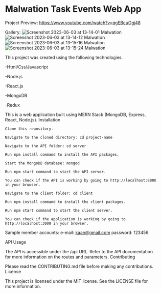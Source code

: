 ﻿# Malwation Task Events Web App
 Project Preview: https://www.youtube.com/watch?v=qgEBcuOgj48
 
 Gallery:
 ![Screenshot 2023-06-03 at 13-14-01 Malwation](https://github.com/kaanboyacii/Malw-Task/assets/98668706/67f65079-5f3d-4aca-9763-e6f3566390ce)
![Screenshot 2023-06-03 at 13-14-12 Malwation](https://github.com/kaanboyacii/Malw-Task/assets/98668706/3b57ccf6-efea-4a0a-b3f3-6c5da83e811f)
![Screenshot 2023-06-03 at 13-15-16 Malwation](https://github.com/kaanboyacii/Malw-Task/assets/98668706/ee072c6a-be66-4e8c-82ed-ba6ef15d6520)
![Screenshot 2023-06-03 at 13-15-24 Malwation](https://github.com/kaanboyacii/Malw-Task/assets/98668706/f6c69415-ea9c-4fe5-89be-b4e991eaf91f)


 This project was created using the following technologies.
 
 -Html/Css/Javascript
 
 -Node.js
 
 -React.js
 
 -MongoDB
 
 -Redux


This is a web application built using MERN Stack (MongoDB, Express, React, Node.js).
Installation

    Clone this repository.

    Navigate to the cloned directory: cd project-name

    Navigate to the API folder: cd server

    Run npm install command to install the API packages.

    Start the MongoDB database: mongod

    Run npm start command to start the API server.

    You can check if the API is working by going to http://localhost:8800 in your browser.

    Navigate to the client folder: cd client

    Run npm install command to install the client packages.

    Run npm start command to start the client server.

    You can check if the application is working by going to http://localhost:3000 in your browser.

Sample member accounts: e-mail: kaan@gmail.com password: 123456

API Usage

The API is accessible under the /api URL. Refer to the API documentation for more information on the routes and parameters.
Contributing

Please read the CONTRIBUTING.md file before making any contributions.
License

This project is licensed under the MIT license. See the LICENSE file for more information.
